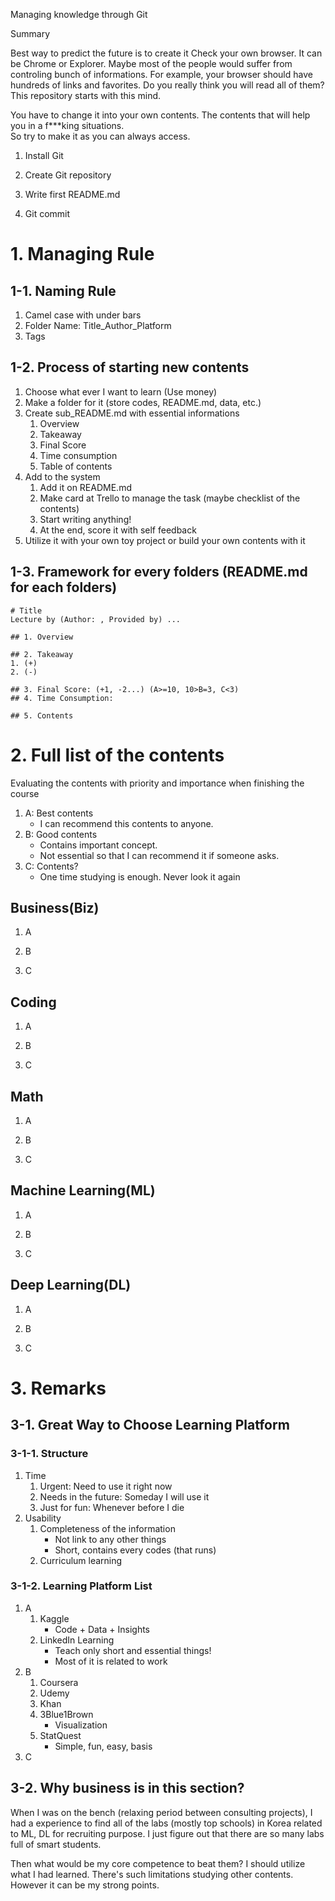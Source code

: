 Managing knowledge through Git

Summary



Best way to predict the future is to create it
Check your own browser. It can be Chrome or Explorer.
Maybe most of the people would suffer from controling bunch of informations.
For example, your browser should have hundreds of links and favorites.
Do you really think you will read all of them?
This repository starts with this mind.

You have to change it into your own contents.
The contents that will help you in a f***king situations.    
So try to make it as you can always access.


1. Install Git

2. Create Git repository

3. Write first README.md

4. Git commit







# 1. Managing Rule

## 1-1. Naming Rule
1. Camel case with under bars
2. Folder Name: Title_Author_Platform
3. Tags

## 1-2. Process of starting new contents
1. Choose what ever I want to learn (Use money)
2. Make a folder for it (store codes, README.md, data, etc.)
3. Create sub_README.md with essential informations
    1. Overview
    2. Takeaway
    3. Final Score
    4. Time consumption
    5. Table of contents
4. Add to the system
    1. Add it on README.md
    2. Make card at Trello to manage the task (maybe checklist of the contents)
    3. Start writing anything!
    4. At the end, score it with self feedback
5. Utilize it with your own toy project or build your own contents with it

## 1-3. Framework for every folders (README.md for each folders)
```
# Title
Lecture by (Author: , Provided by) ...

## 1. Overview

## 2. Takeaway
1. (+)
2. (-)

## 3. Final Score: (+1, -2...) (A>=10, 10>B=3, C<3)
## 4. Time Consumption: 

## 5. Contents
```

# 2. Full list of the contents
Evaluating the contents with priority and importance when finishing the course
1. A: Best contents
    - I can recommend this contents to anyone.
2. B: Good contents
    - Contains important concept.
    - Not essential so that I can recommend it if someone asks.
3. C: Contents?
    - One time studying is enough. Never look it again

## Business(Biz)
1. A

2. B

3. C

## Coding
1. A

2. B

3. C

## Math
1. A

2. B

3. C

## Machine Learning(ML)
1. A

2. B

3. C

## Deep Learning(DL)
1. A

2. B

3. C

# 3. Remarks

## 3-1. Great Way to Choose Learning Platform
### 3-1-1. Structure
1. Time
    1. Urgent: Need to use it right now
    2. Needs in the future: Someday I will use it
    3. Just for fun: Whenever before I die
2. Usability
    1. Completeness of the information
        - Not link to any other things
        - Short, contains every codes (that runs)
    2. Curriculum learning

### 3-1-2. Learning Platform List
1. A
    1. Kaggle
        - Code + Data + Insights
    2. LinkedIn Learning
        - Teach only short and essential things!
        - Most of it is related to work
2. B
    1. Coursera
    2. Udemy
    3. Khan
    4. 3Blue1Brown
        - Visualization
    5. StatQuest
        - Simple, fun, easy, basis
3. C

## 3-2. Why business is in this section?
When I was on the bench (relaxing period between consulting projects),
I had a experience to find all of the labs (mostly top schools) in Korea related to ML, DL for recruiting purpose.
I just figure out that there are so many labs full of smart students.

Then what would be my core competence to beat them? I should utilize what I had learned.
There's such limitations studying other contents. However it can be my strong points.



